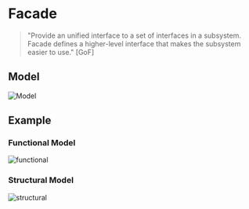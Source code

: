 # Facade

>"Provide an unified interface to a set of interfaces in a subsystem. Facade defines a higher-level interface that makes the subsystem
easier to use." [GoF]

## Model
![Model](facade.png)

## Example

### Functional Model
  ![functional](exercise/functional.png)

### Structural Model
  ![structural](exercise/structural.png)
>
